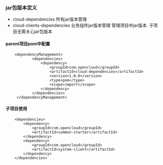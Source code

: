### jar包版本定义
+ cloud-dependencies 所有jar版本管理
+ cloud-clients-dependencies 业务组件jar版本管理
管理项目中jar版本. 子项目无需关心jar包版本
#### parent项目pom中配置 
```
    <dependencyManagement>
            <dependencies>
                <dependency>
                    <groupId>com.opencloud</groupId>
                    <artifactId>cloud-dependencies</artifactId>
                    <version>1.0.0</version>
                    <type>pom</type>
                    <scope>import</scope>
                </dependency>
            </dependencies>
     </dependencyManagement>
```

#### 子项目使用
```
    <dependencies>
        <dependency>
            <groupId>com.opencloud</groupId>
            <artifactId>common-starter</artifactId>
        </dependency>
        <dependency>
            <groupId>com.opencloud</groupId>
            <artifactId>system-client</artifactId>
        </dependency>
    </dependencies>
```

